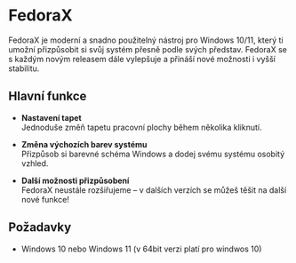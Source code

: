 # FedoraX

FedoraX je moderní a snadno použitelný nástroj pro Windows 10/11, který ti umožní přizpůsobit si svůj systém přesně podle svých představ. FedoraX se s každým novým releasem dále vylepšuje a přináší nové možnosti i vyšší stabilitu.

## Hlavní funkce

- **Nastavení tapet**  
  Jednoduše změň tapetu pracovní plochy během několika kliknutí.

- **Změna výchozích barev systému**  
  Přizpůsob si barevné schéma Windows a dodej svému systému osobitý vzhled.

- **Další možnosti přizpůsobení**  
FedoraX neustále rozšiřujeme – v dalších verzích se můžeš těšit na další nové funkce!

## Požadavky

- Windows 10 nebo Windows 11 (v 64bit verzi platí pro windwos 10)
